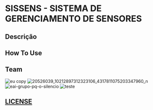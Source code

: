 # SISSENS - SISTEMA DE GERENCIAMENTO DE SENSORES 

**Descrição**
------------------


**How To Use**
------------------


## Team
![eu copy](https://user-images.githubusercontent.com/19451652/30993612-2d93c5f6-a486-11e7-93ad-282acad1fb00.jpg)
![20526039_10212897312323106_4317811075203347960_n](https://user-images.githubusercontent.com/19451652/30993628-3798af62-a486-11e7-9c8a-e7df340fd9a5.jpg)
![eai-grupo-pq-o-silencio](https://user-images.githubusercontent.com/19451652/30993629-3883d26c-a486-11e7-8d46-be9648a403ab.jpg)
![teste](https://user-images.githubusercontent.com/19451652/30993633-3b64298c-a486-11e7-9c57-3bb67943e92e.jpg)
## [LICENSE](https://github.com/henriqueSpencer/Sissens/blob/master/LICENSE)

